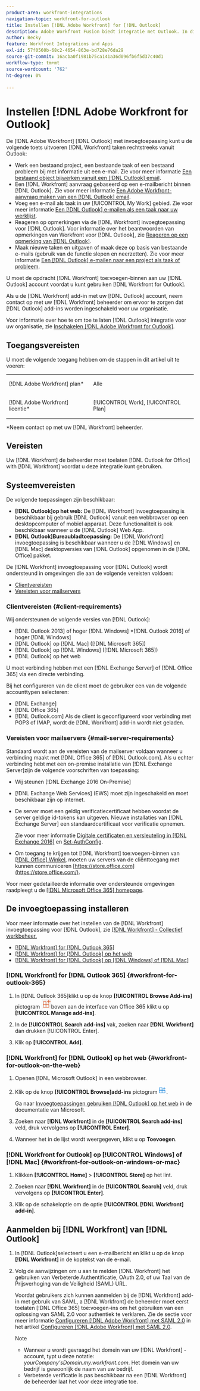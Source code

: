 ```yaml
---
product-area: workfront-integrations
navigation-topic: workfront-for-outlook
title: Instellen [!DNL Adobe Workfront] for [!DNL Outlook]
description: Adobe Workfront Fusion biedt integratie met Outlook. In dit artikel wordt beschreven hoe u deze integratie kunt gebruiken in uw eigen workflows.
author: Becky
feature: Workfront Integrations and Apps
exl-id: 57f0560b-68c2-4654-863e-bd728e76da29
source-git-commit: 16acba0f1981b75ca141a36d096fb6f5d37c40d1
workflow-type: tm+mt
source-wordcount: '762'
ht-degree: 0%

---
```


# Instellen [!DNL Adobe Workfront for Outlook]

De [!DNL Adobe Workfront] [!DNL Outlook] met invoegtoepassing kunt u de volgende toets uitvoeren [!DNL Workfront] taken rechtstreeks vanuit Outlook:

* Werk een bestaand project, een bestaande taak of een bestaand probleem bij met informatie uit een e-mail. Zie voor meer informatie [Een bestaand object bijwerken vanuit een [!DNL Outlook] email](../../workfront-integrations-and-apps/using-workfront-with-outlook/update-an-existing-object-from-an-outlook-email.md).
* Een [!DNL Workfront] aanvraag gebaseerd op een e-mailbericht binnen [!DNL Outlook]. Zie voor meer informatie [Een Adobe Workfront-aanvraag maken van een [!DNL Outlook] email](../../workfront-integrations-and-apps/using-workfront-with-outlook/create-a-wf-request-from-an-outlook-email.md).
* Voeg een e-mail als taak in uw [!UICONTROL My Work] gebied. Zie voor meer informatie [Een [!DNL Outlook] e-mailen als een taak naar uw werklijst](../../workfront-integrations-and-apps/using-workfront-with-outlook/add-outlook-email-as-task-to-your-work-list.md).
* Reageren op opmerkingen via de [!DNL Workfront] invoegtoepassing voor [!DNL Outlook]. Voor informatie over het beantwoorden van opmerkingen van Workfront voor [!DNL Outlook], zie [Reageren op een opmerking van [!DNL Outlook]](../../workfront-integrations-and-apps/using-workfront-with-outlook/reply-to-a-comment-from-outlook.md).
* Maak nieuwe taken en uitgaven of maak deze op basis van bestaande e-mails (gebruik van de functie slepen en neerzetten). Zie voor meer informatie [Een [!DNL Outlook] e-mailen naar een project als taak of probleem](../../workfront-integrations-and-apps/using-workfront-with-outlook/add-outlook-email-to-project-as-task-or-issue.md).

U moet de opdracht [!DNL Workfront] toe:voegen-binnen aan uw [!DNL Outlook] account voordat u kunt gebruiken [!DNL Workfront for Outlook].

Als u de [!DNL Workfront] add-in met uw [!DNL Outlook] account, neem contact op met uw [!DNL Workfront] beheerder om ervoor te zorgen dat [!DNL Outlook] add-ins worden ingeschakeld voor uw organisatie.

Voor informatie over hoe te om toe te laten [!DNL Outlook] integratie voor uw organisatie, zie [Inschakelen [!DNL Adobe Workfront for Outlook]](../../administration-and-setup/configure-integrations/enable-workfront-for-outlook.md).

## Toegangsvereisten

U moet de volgende toegang hebben om de stappen in dit artikel uit te voeren:

<table style="table-layout:auto"> 
 <col> 
 <col> 
 <tbody> 
  <tr> 
   <td role="rowheader">[!DNL Adobe Workfront] plan*</td> 
   <td> <p>Alle</p> </td> 
  </tr> 
  <tr> 
   <td role="rowheader">[!DNL Adobe Workfront] licentie*</td> 
   <td> <p>[!UICONTROL Work], [!UICONTROL Plan]</p> </td> 
  </tr> 
 </tbody> 
</table>

&#42;Neem contact op met uw [!DNL Workfront] beheerder.

## Vereisten

Uw [!DNL Workfront] de beheerder moet toelaten [!DNL Outlook for Office] with [!DNL Workfront] voordat u deze integratie kunt gebruiken.

## Systeemvereisten

De volgende toepassingen zijn beschikbaar:

* **[!DNL Outlook]op het web:** De [!DNL Workfront] invoegtoepassing is beschikbaar bij gebruik [!DNL Outlook] vanuit een webbrowser op een desktopcomputer of mobiel apparaat. Deze functionaliteit is ook beschikbaar wanneer u de [!DNL Outlook] Web App.
* **[!DNL Outlook]Bureaubladtoepassing:** De [!DNL Workfront] invoegtoepassing is beschikbaar wanneer u de [!DNL Windows] en [!DNL Mac] desktopversies van [!DNL Outlook] opgenomen in de [!DNL Office] pakket.

De [!DNL Workfront] invoegtoepassing voor [!DNL Outlook] wordt ondersteund in omgevingen die aan de volgende vereisten voldoen:

* [Clientvereisten](#client-requirements-client-requirements)
* [Vereisten voor mailservers](#mail-server-requirements-mail-server-requirements)

### Clientvereisten {#client-requirements}

Wij ondersteunen de volgende versies van [!DNL Outlook]:

* [!DNL Outlook 2013] of hoger [!DNL Windows]
*[!DNL  Outlook 2016] of hoger [!DNL Windows]
* [!DNL Outlook] op [!DNL Mac] ([!DNL Microsoft 365])
* [!DNL Outlook] op [!DNL Windows] ([!DNL Microsoft 365])
* [!DNL Outlook] op het web

U moet verbinding hebben met een [!DNL Exchange Server] of [!DNL Office 365] via een directe verbinding.

Bij het configureren van de client moet de gebruiker een van de volgende accounttypen selecteren:

* [!DNL Exchange]
* [!DNL Office 365]
* [!DNL Outlook.com]&#x200B;**&#x200B;**&#x200B; Als de client is geconfigureerd voor verbinding met POP3 of IMAP, wordt de [!DNL Workfront] add-in wordt niet geladen.

### Vereisten voor mailservers {#mail-server-requirements}

Standaard wordt aan de vereisten van de mailserver voldaan wanneer u verbinding maakt met [!DNL Office 365] of [!DNL Outlook.com]. Als u echter verbinding hebt met een on-premise installatie van [!DNL Exchange Server]zijn de volgende voorschriften van toepassing:

* Wij steunen [!DNL Exchange 2016 On-Premise]
* [!DNL Exchange Web Services] (EWS) moet zijn ingeschakeld en moet beschikbaar zijn op internet.
* De server moet een geldig verificatiecertificaat hebben voordat de server geldige id-tokens kan uitgeven. Nieuwe installaties van [!DNL Exchange Server] een standaardcertificaat voor verificatie opnemen.

   Zie voor meer informatie [Digitale certificaten en versleuteling in [!DNL Exchange 2016]](https://technet.microsoft.com/en-us/library/dd351044(v=exchg.160).aspx) en [Set-AuthConfig](https://technet.microsoft.com/en-us/library/jj215766(v=exchg.160).aspx).

* Om toegang te krijgen tot [!DNL Workfront] toe:voegen-binnen van [[!DNL Office] Winkel](https://store.office.com/), moeten uw servers van de cliënttoegang met kunnen communiceren  [https://store.office.com](https://store.office.com/).

Voor meer gedetailleerde informatie over ondersteunde omgevingen raadpleegt u de [[!DNL Microsoft Office 365] homepage](https://products.office.com/en-us/office-365-home).

## De invoegtoepassing installeren

Voor meer informatie over het instellen van de [!DNL Workfront] invoegtoepassing voor [!DNL Outlook], zie [[!DNL Workfront] - Collectief werkbeheer.](https://appsource.microsoft.com/en-us/product/office/WA104380943?tab=Overview)

* [[!DNL Workfront] for [!DNL Outlook 365]](#workfront-for-outlook-365-workfront-for-outlook-365)
* [[!DNL Workfront] for [!DNL Outlook] op het web](#workfront-for-outlook-on-the-web-workfront-for-outlook-on-the-web)
* [[!DNL Workfront] for [!DNL Outlook] op [!DNL Windows] of [!DNL Mac]](#workfront-for-outlook-on-windows-or-mac-workfront-for-outlook-on-windows-or-mac)

### [!DNL Workfront] for [!DNL Outlook 365] {#workfront-for-outlook-365}

1. In [!DNL Outlook 365]klikt u op de knop **[!UICONTROL Browse Add-ins]** pictogram ![](assets/outlook-add-in-26x26.png)boven aan de interface van Office 365 klikt u op **[!UICONTROL Manage add-ins]**.

1. In de **[!UICONTROL Search add-ins]** vak, zoeken naar **[!DNL Workfront]** dan drukken [!UICONTROL Enter].

1. Klik op **[!UICONTROL Add]**.

### [!DNL Workfront] for [!DNL Outlook] op het web {#workfront-for-outlook-on-the-web}

1. Openen [!DNL Microsoft Outlook] in een webbrowser.
1. Klik op de knop **[!UICONTROL Browse]add-ins** pictogram ![](assets/outlook-add-in-web-version-20x20.png).

   Ga naar [Invoegtoepassingen gebruiken [!DNL Outlook] op het web](https://support.microsoft.com/en-us/office/using-add-ins-in-outlook-on-the-web-8f2ce816-5df4-44a5-958c-f7f9d6dabdce#bkmk_addaddinsicon) in de documentatie van Microsoft.

1. Zoeken naar **[!DNL Workfront]** in de **[!UICONTROL Search add-ins]** veld, druk vervolgens op **[!UICONTROL Enter]**.

1. Wanneer het in de lijst wordt weergegeven, klikt u op **Toevoegen**.

### [!DNL Workfront for Outlook] op [!UICONTROL Windows] of [!DNL Mac] {#workfront-for-outlook-on-windows-or-mac}

1. Klikken **[!UICONTROL Home]** > **[!UICONTROL Store]** op het lint.

1. Zoeken naar **[!DNL Workfront]** in de **[!UICONTROL Search]** veld, druk vervolgens op **[!UICONTROL Enter]**.

1. Klik op de schakeloptie om de optie **[!UICONTROL [!DNL Workfront] add-in]**.

## Aanmelden bij [!DNL Workfront] van [!DNL Outlook]

1. In [!DNL Outlook]selecteert u een e-mailbericht en klikt u op de knop **[!DNL Workfront]** in de koptekst van de e-mail.
1. Volg de aanwijzingen om u aan te melden [!DNL Workfront] het gebruiken van Verbeterde Authentificatie, OAuth 2.0, of uw Taal van de Prijsverhoging van de Veiligheid (SAML) URL.

   Voordat gebruikers zich kunnen aanmelden bij de [!DNL Workfront] add-in met gebruik van SAML, a [!DNL Workfront] de beheerder moet eerst toelaten [!DNL Office 365] toe:voegen-ins om het gebruiken van een oplossing van SAML 2.0 voor authentiek te verklaren. Zie de sectie voor meer informatie [Configureren [!DNL Adobe Workfront] met SAML 2.0](../../administration-and-setup/add-users/single-sign-on/configure-workfront-saml-2.md#enable-saml-with-office-365) in het artikel [Configureren [!DNL Adobe Workfront] met SAML 2.0](../../administration-and-setup/add-users/single-sign-on/configure-workfront-saml-2.md).

   >[!NOTE]
   >
   >* Wanneer u wordt gevraagd het domein van uw [!DNL Workfront] -account, typt u deze notatie: *yourCompany&#39;sDomain.my.workfront.com*. Het domein van uw bedrijf is gewoonlijk de naam van uw bedrijf.
   >* Verbeterde verificatie is pas beschikbaar na een [!DNL Workfront] de beheerder laat het voor deze integratie toe.


